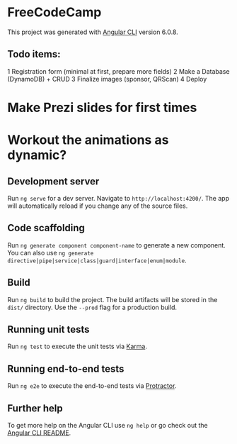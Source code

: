 # FreeCodeCamp

This project was generated with [Angular CLI](https://github.com/angular/angular-cli) version 6.0.8.

## Todo items:

1 Registration form (minimal at first, prepare more fields)
2 Make a Database (DynamoDB) + CRUD
3 Finalize images (sponsor, QRScan)
4 Deploy

# Make Prezi slides for first times
# Workout the animations as dynamic?



## Development server

Run `ng serve` for a dev server. Navigate to `http://localhost:4200/`. The app will automatically reload if you change any of the source files.

## Code scaffolding

Run `ng generate component component-name` to generate a new component. You can also use `ng generate directive|pipe|service|class|guard|interface|enum|module`.

## Build

Run `ng build` to build the project. The build artifacts will be stored in the `dist/` directory. Use the `--prod` flag for a production build.

## Running unit tests

Run `ng test` to execute the unit tests via [Karma](https://karma-runner.github.io).

## Running end-to-end tests

Run `ng e2e` to execute the end-to-end tests via [Protractor](http://www.protractortest.org/).

## Further help

To get more help on the Angular CLI use `ng help` or go check out the [Angular CLI README](https://github.com/angular/angular-cli/blob/master/README.md).
